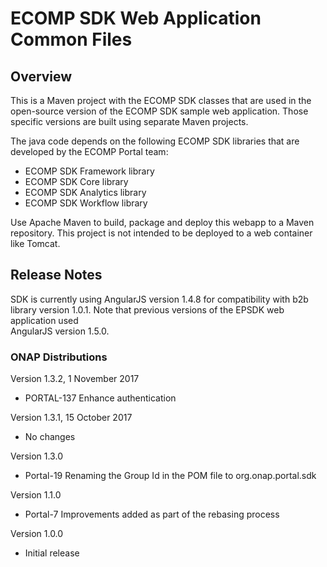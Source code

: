 # ECOMP SDK Web Application Common Files

## Overview

This is a Maven project with the ECOMP SDK classes that are used in the open-source version of the ECOMP SDK sample web 
application.  Those specific versions are built using separate Maven projects. 

The java code depends on the following ECOMP SDK libraries that are developed
by the ECOMP Portal team:

* ECOMP SDK Framework library
* ECOMP SDK Core library
* ECOMP SDK Analytics library
* ECOMP SDK Workflow library

Use Apache Maven to build, package and deploy this webapp to a Maven repository.
This project is not intended to be deployed to a web container like Tomcat.

## Release Notes

SDK is currently using AngularJS version 1.4.8 for compatibility with b2b library 
version 1.0.1.  Note that previous versions of the EPSDK web application used  
AngularJS version 1.5.0.

### ONAP Distributions

Version 1.3.2, 1 November 2017
- PORTAL-137 Enhance authentication

Version 1.3.1, 15 October 2017
- No changes

Version 1.3.0
- Portal-19 Renaming the Group Id in the POM file to org.onap.portal.sdk

Version 1.1.0
- Portal-7 Improvements added as part of the rebasing process
 
Version 1.0.0
- Initial release
